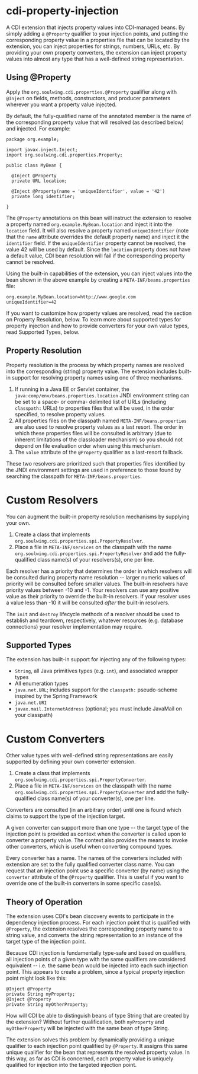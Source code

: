 cdi-property-injection
======================

A CDI extension that injects property values into CDI-managed beans.  By
simply adding a `@Property` qualifier to your injection points,
and putting the corresponding property value in a properties file that can be
located by the extension, you can inject properties for strings, numbers, 
URLs, etc.  By providing your own property converters, the extension can 
inject property values into almost any type that has a well-defined string
representation.


Using @Property
---------------

Apply the `org.soulwing.cdi.properties.@Property` qualifier along with 
`@Inject` on fields, methods, constructors, and producer parameters wherever
you want a property value injected.

By default, the fully-qualified name of the annotated member is the name of
the corresponding property value that will resolved (as described below) and
injected.  For example:

```
package org.example;

import javax.inject.Inject;
import org.soulwing.cdi.properties.Property;

public class MyBean {

  @Inject @Property
  private URL location;
  
  @Inject @Property(name = 'uniqueIdentifier', value = '42')
  private long identifier;

}
```

The `@Property` annotations on this bean will instruct the extension to
resolve a property named `org.example.MyBean.location` and inject it into the
`location` field.  It will also resolve a property named `uniqueIdentifier`
(note that the `name` attribute overrides the default property name) and 
inject it the `identifier` field.  If the `uniqueIdentifier` property cannot
be resolved, the value 42 will be used by default.  Since the `location`
property does not have a default value, CDI bean resolution will fail if the
corresponding property cannot be resolved.

Using the built-in capabilities of the extension, you can inject values into
the bean shown in the above example by creating a `META-INF/beans.properties`
file:

```
org.example.MyBean.location=http://www.google.com
uniqueIdentifier=42
```

If you want to customize how property values are resolved, read the section
on Property Resolution, below.  To learn more about supported types for 
property injection and how to provide converters for your own value types,
read Supported Types, below.


Property Resolution
-------------------

Property resolution is the process by which property names are resolved into
the corresponding (string) property value.  The extension includes built-in 
support for resolving property names using one of three mechanisms.

1.  If running in a Java EE or Servlet container, the 
    `java:comp/env/beans.properties.location` JNDI environment string can be
    set to a space- or comma- delimited list of URLs (including `classpath:`
    URLs) to properties files that will be used, in the order specified, to
    resolve property values.
2.  All properties files on the classpath named `META-INF/beans.properties` 
    are also used to resolve property values as a last resort.  The order in
    which these properties files will be consulted is arbitrary (due to
    inherent limitations of the classloader mechanism) so you should not 
    depend on file evaluation order when using this mechanism.
3.  The `value` attribute of the `@Property` qualifier as a last-resort
    fallback.
    
These two resolvers are prioritized such that properties files identified by
the JNDI environment settings are used in preference to those found by 
searching the classpath for `META-INF/beans.properties`.


# Custom Resolvers

You can augment the built-in property resolution mechanisms by supplying your
own.

1. Create a class that implements 
    `org.soulwing.cdi.properties.spi.PropertyResolver`.
2. Place a file in `META-INF/services` on the classpath with the name
   `org.soulwing.cdi.properties.spi.PropertyResolver` and add the 
   fully-qualified class name(s) of your resolvers(s), one per line.
   
Each resolver has a priority that determines the order in which resolvers
will be consulted during property name resolution -- larger numeric values
of priority will be consulted before smaller values.  The built-in resolvers
have priority values between -10 and -1.  Your resolvers can use any positive
value as their priority to override the built-in resolvers.  If your resolver
uses a value less than -10 it will be consulted *after* the built-in resolvers.

The `init` and `destroy` lifecycle methods of a resolver should be used to
establish and teardown, respectively, whatever resources (e.g. database
connections) your resolver implementation may require.


Supported Types
---------------

The extension has built-in support for injecting any of the following types:

* `String`, all Java primitives types (e.g. `int`), and associated wrapper 
  types
* All enumeration types
* `java.net.URL`; includes support for the `classpath:` pseudo-scheme 
  inspired by the Spring Framework
* `java.net.URI`
* `javax.mail.InternetAddress` (optional; you must include JavaMail on your 
  classpath)


# Custom Converters

Other value types with well-defined string representations are easily 
supported by defining your own converter extension.

1. Create a class that implements 
   `org.soulwing.cdi.properties.spi.PropertyConverter`.
2. Place a file in `META-INF/services` on the classpath with the name
   `org.soulwing.cdi.properties.spi.PropertyConverter` and add the 
   fully-qualified class name(s) of your converter(s), one per line.
   
Converters are consulted (in an arbitrary order) until one is found which
claims to support the type of the injection target.  

A given converter can support more than one type -- the target type of the 
injection point is provided as context when the converter is called upon to
converter a property value.  The context also provides the means to invoke
other converters, which is useful when converting compound types.

Every converter has a name.  The names of the converters included with 
extension are set to the fully qualified converter class name.  You can
request that an injection point use a specific converter (by name) using the
`converter` attribute of the `@Property` qualifier.  This is useful if you 
want to override one of the built-in converters in some specific case(s).


Theory of Operation
-------------------

The extension uses CDI's bean discovery events to participate in the 
dependency injection process.  For each injection point that is qualified
with `@Property`, the extension resolves the corresponding property name to
a string value, and converts the string representation to an instance of the
target type of the injection point.

Because CDI injection is fundamentally type-safe and based on qualifiers,
all injection points of a given type with the same qualifiers are considered
equivalent -- i.e. the same bean would be injected into each such injection
point.  This appears to create a problem, since a typical property injection
point might look like this:

```
@Inject @Property
private String myProperty;
@Inject @Property
private String myOtherProperty;
```

How will CDI be able to distinguish beans of type String that are created by
the extension?  Without further qualification, both `myProperty` and
`myOtherProperty` will be injected with the same bean of type String.

The extension solves this problem by dynamically providing a unique qualifier
to each injection point qualified by `@Property`.  It assigns this same unique
qualifier for the bean that represents the resolved property value.  In this 
way, as far as CDI is concerned, each property value is uniquely qualified 
for injection into the targeted injection point. 

